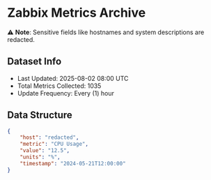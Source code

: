 # Zabbix Metrics Archive

⚠️ **Note**: Sensitive fields like hostnames and system descriptions are redacted.

## Dataset Info
- Last Updated: 2025-08-02 08:00 UTC
- Total Metrics Collected: 1035
- Update Frequency: Every (1) hour

## Data Structure
```json
{
    "host": "redacted",
    "metric": "CPU Usage",
    "value": "12.5",
    "units": "%",
    "timestamp": "2024-05-21T12:00:00"
}
```
